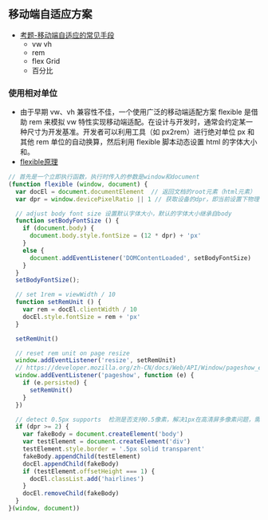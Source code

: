 ## 移动端自适应方案
- [考题-移动端自适应的常见手段](https://febook.hzfe.org/awesome-interview/book3/css-mobile-adaptive)
  - vw vh
  - rem
  - flex Grid
  - 百分比
### 使用相对单位
- 由于早期 vw、vh 兼容性不佳，一个使用广泛的移动端适配方案 flexible 是借助 rem 来模拟 vw 特性实现移动端适配。在设计与开发时，通常会约定某一种尺寸为开发基准。开发者可以利用工具（如 px2rem）进行绝对单位 px 和其他 rem 单位的自动换算，然后利用 flexible 脚本动态设置 html 的字体大小和<meta name="viewport">。
- [flexible原理](https://www.jianshu.com/p/da04857299b8)
```js
// 首先是一个立即执行函数，执行时传入的参数是window和document
(function flexible (window, document) {
  var docEl = document.documentElement  // 返回文档的root元素（html元素）
  var dpr = window.devicePixelRatio || 1 // 获取设备的dpr，即当前设置下物理像素与虚拟像素的比值

  // adjust body font size 设置默认字体大小，默认的字体大小继承自body
  function setBodyFontSize () {
    if (document.body) {
      document.body.style.fontSize = (12 * dpr) + 'px'
    }
    else {
      document.addEventListener('DOMContentLoaded', setBodyFontSize)
    }
  }
  setBodyFontSize();

  // set 1rem = viewWidth / 10
  function setRemUnit () {
    var rem = docEl.clientWidth / 10
    docEl.style.fontSize = rem + 'px'
  }

  setRemUnit()

  // reset rem unit on page resize
  window.addEventListener('resize', setRemUnit)
  // https://developer.mozilla.org/zh-CN/docs/Web/API/Window/pageshow_event
  window.addEventListener('pageshow', function (e) {
    if (e.persisted) {
      setRemUnit()
    }
  })

  // detect 0.5px supports  检测是否支持0.5像素，解决1px在高清屏多像素问题，需要css的配合。
  if (dpr >= 2) {
    var fakeBody = document.createElement('body')
    var testElement = document.createElement('div')
    testElement.style.border = '.5px solid transparent'
    fakeBody.appendChild(testElement)
    docEl.appendChild(fakeBody)
    if (testElement.offsetHeight === 1) {
      docEl.classList.add('hairlines')
    }
    docEl.removeChild(fakeBody)
  }
}(window, document))

```